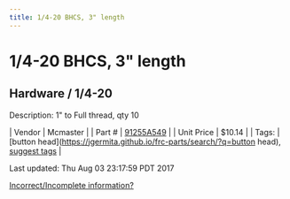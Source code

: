 ```yaml
---
title: 1/4-20 BHCS, 3" length
---
```


# 1/4-20 BHCS, 3" length
## Hardware / 1/4-20
Description: 	1" to Full thread, qty 10 

| Vendor | Mcmaster | 
| Part # | [91255A549](https://www.mcmaster.com/#91255A549) | 
| Unit Price | $10.14 | 
| Tags: | [button head](https://jgermita.github.io/frc-parts/search/?q=button head), [suggest tags](https://docs.google.com/forms/d/e/1FAIpQLSeWyY8v3RgOty-MyWmh9U0iivNYN_molChYyS-0U-o-kOAv_g/viewform) | 

Last updated: Thu Aug 03 23:17:59 PDT 2017

 [Incorrect/Incomplete information?](https://docs.google.com/forms/d/e/1FAIpQLSeWyY8v3RgOty-MyWmh9U0iivNYN_molChYyS-0U-o-kOAv_g/viewform)